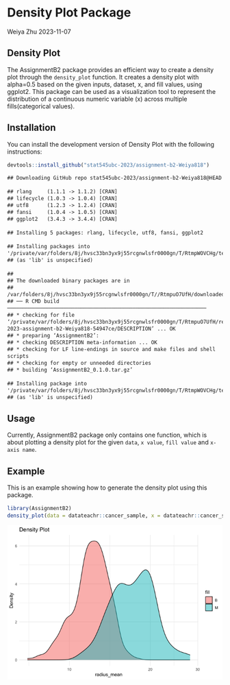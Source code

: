 Density Plot Package
================
Weiya Zhu
2023-11-07

## Density Plot

The AssignmentB2 package provides an efficient way to create a density
plot through the `density_plot` function. It creates a density plot with
alpha=0.5 based on the given inputs, dataset, x, and fill values, using
ggplot2. This package can be used as a visualization tool to represent
the distribution of a continuous numeric variable (x) across multiple
fills(categorical values).

## Installation

You can install the development version of Density Plot with the
following instructions:

``` r
devtools::install_github("stat545ubc-2023/assignment-b2-Weiya818")
```

    ## Downloading GitHub repo stat545ubc-2023/assignment-b2-Weiya818@HEAD

    ## rlang     (1.1.1 -> 1.1.2) [CRAN]
    ## lifecycle (1.0.3 -> 1.0.4) [CRAN]
    ## utf8      (1.2.3 -> 1.2.4) [CRAN]
    ## fansi     (1.0.4 -> 1.0.5) [CRAN]
    ## ggplot2   (3.4.3 -> 3.4.4) [CRAN]

    ## Installing 5 packages: rlang, lifecycle, utf8, fansi, ggplot2

    ## Installing packages into '/private/var/folders/8j/hvsc33bn3yx9j55rcgnwlsfr0000gn/T/RtmpWOVCHg/temp_libpath392219f8bfce'
    ## (as 'lib' is unspecified)

    ## 
    ## The downloaded binary packages are in
    ##  /var/folders/8j/hvsc33bn3yx9j55rcgnwlsfr0000gn/T//RtmpuO7UfH/downloaded_packages
    ## ── R CMD build ─────────────────────────────────────────────────────────────────
    ## * checking for file ‘/private/var/folders/8j/hvsc33bn3yx9j55rcgnwlsfr0000gn/T/RtmpuO7UfH/remotesed5f30338a0b/stat545ubc-2023-assignment-b2-Weiya818-54947ce/DESCRIPTION’ ... OK
    ## * preparing ‘AssignmentB2’:
    ## * checking DESCRIPTION meta-information ... OK
    ## * checking for LF line-endings in source and make files and shell scripts
    ## * checking for empty or unneeded directories
    ## * building ‘AssignmentB2_0.1.0.tar.gz’

    ## Installing package into '/private/var/folders/8j/hvsc33bn3yx9j55rcgnwlsfr0000gn/T/RtmpWOVCHg/temp_libpath392219f8bfce'
    ## (as 'lib' is unspecified)

## Usage

Currently, AssignmentB2 package only contains one function, which is
about plotting a density plot for the given `data`, `x value`,
`fill value` and `x-axis name`.

## Example

This is an example showing how to generate the density plot using this
package.

``` r
library(AssignmentB2)
density_plot(data = datateachr::cancer_sample, x = datateachr::cancer_sample$radius_mean, fill = datateachr::cancer_sample$diagnosis, x_axis_name = "radius_mean")
```

![](README_files/figure-gfm/unnamed-chunk-2-1.png)<!-- -->
